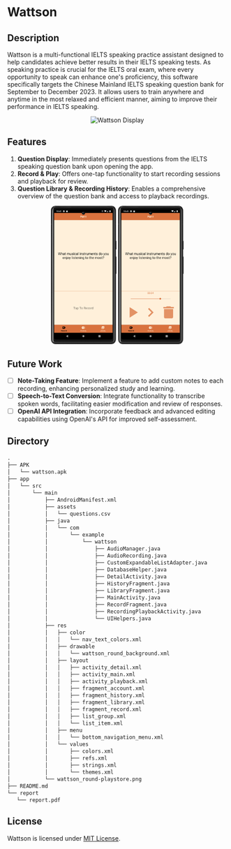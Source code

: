 # Wattson

## Description
Wattson is a multi-functional IELTS speaking practice assistant designed to help candidates achieve better results in their IELTS speaking tests. As speaking practice is crucial for the IELTS oral exam, where every opportunity to speak can enhance one's proficiency, this software specifically targets the Chinese Mainland IELTS speaking question bank for September to December 2023. It allows users to train anywhere and anytime in the most relaxed and efficient manner, aiming to improve their performance in IELTS speaking.

<div align="center">
    <img src="src/demo.gif" width="250" alt="Wattson Display">
</div>

## Features
1. **Question Display**: Immediately presents questions from the IELTS speaking question bank upon opening the app.
2. **Record & Play**: Offers one-tap functionality to start recording sessions and playback for review.
3. **Question Library & Recording History**: Enables a comprehensive overview of the question bank and access to playback recordings.
<div align="center">
    <img src="src/record.png" width="150" alt="Record">
    <img src="src/control.png" width="150" alt="Control">
</div>

## Future Work
- [ ] **Note-Taking Feature**: Implement a feature to add custom notes to each recording, enhancing personalized study and learning.
- [ ] **Speech-to-Text Conversion**: Integrate functionality to transcribe spoken words, facilitating easier modification and review of responses.
- [ ] **OpenAI API Integration**: Incorporate feedback and advanced editing capabilities using OpenAI's API for improved self-assessment.

## Directory
```
.
├── APK
│   └── wattson.apk
├── app
│   └── src
│       └── main
│           ├── AndroidManifest.xml
│           ├── assets
│           │   └── questions.csv
│           ├── java
│           │   └── com
│           │       └── example
│           │           └── wattson
│           │               ├── AudioManager.java
│           │               ├── AudioRecording.java
│           │               ├── CustomExpandableListAdapter.java
│           │               ├── DatabaseHelper.java
│           │               ├── DetailActivity.java
│           │               ├── HistoryFragment.java
│           │               ├── LibraryFragment.java
│           │               ├── MainActivity.java
│           │               ├── RecordFragment.java
│           │               ├── RecordingPlaybackActivity.java
│           │               └── UIHelpers.java
│           ├── res
│           │   ├── color
│           │   │   └── nav_text_colors.xml
│           │   ├── drawable
│           │   │   └── wattson_round_background.xml
│           │   ├── layout
│           │   │   ├── activity_detail.xml
│           │   │   ├── activity_main.xml
│           │   │   ├── activity_playback.xml
│           │   │   ├── fragment_account.xml
│           │   │   ├── fragment_history.xml
│           │   │   ├── fragment_library.xml
│           │   │   ├── fragment_record.xml
│           │   │   ├── list_group.xml
│           │   │   └── list_item.xml
│           │   ├── menu
│           │   │   └── bottom_navigation_menu.xml
│           │   └── values
│           │       ├── colors.xml
│           │       ├── refs.xml
│           │       ├── strings.xml
│           │       └── themes.xml
│           └── wattson_round-playstore.png
├── README.md
└── report
   └── report.pdf
```

## License
Wattson is licensed under [MIT License](LICENSE).
